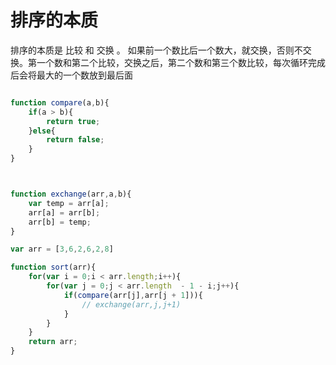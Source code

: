 # 排序的本质
排序的本质是 比较 和 交换 。
如果前一个数比后一个数大，就交换，否则不交换。第一个数和第二个比较，交换之后，第二个数和第三个数比较，每次循环完成后会将最大的一个数放到最后面

```javascript

function compare(a,b){
    if(a > b){
        return true;
    }else{
        return false;
    }
}



function exchange(arr,a,b){
    var temp = arr[a];
    arr[a] = arr[b];
    arr[b] = temp;
}

var arr = [3,6,2,6,2,8]

function sort(arr){
    for(var i = 0;i < arr.length;i++){
        for(var j = 0;j < arr.length  - 1 - i;j++){
            if(compare(arr[j],arr[j + 1])){
                // exchange(arr,j,j+1)  
            }
        }
    }
    return arr;
}
```